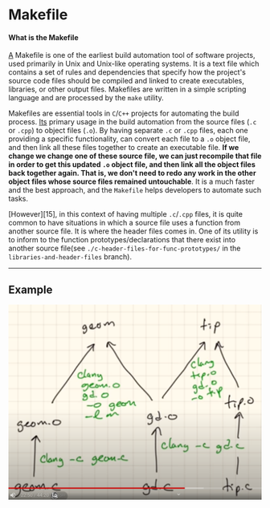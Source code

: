 # Makefile

#### **What is the Makefile** 
[A][3] Makefile is one of the earliest build automation tool of software projects, used primarily in Unix and Unix-like operating systems. It is a text file which contains a set of rules and dependencies that specify how the project's source code files should be compiled and linked to create executables, libraries, or other output files. Makefiles are written in a simple scripting language and are processed by the `make` utility.

Makefiles are essential tools in `C`/`C++` projects for automating the build process. [Its][4] primary usage in the build automation from the source files (`.c` or `.cpp`) to object files (`.o`). By having separate `.c` or `.cpp` files, each one providing a specific functionality, can convert each file to a `.o` object file, and then link all these files together to create an executable file. **If we change we change one of these source file, we can just recompile that file in order to get this updated `.o` object file, and then link all the object files back together again. That is, we don't need to redo any work in the other object files whose source files remained untouchable**. It is a much faster and the best approach, and the `Makefile` helps developers to automate such tasks.

[However][15], in this context of having multiple `.c`/`.cpp` files, it is quite common to have situations in which a source file uses a function from another source file. It is where the header files comes in. One of its utility is to inform to the function prototypes/declarations that there exist into another source file(see `./c-header-files-for-func-prototypes/` in the `libraries-and-header-files` branch).


---

## Example
![](./assets/example.png)




[1]: https://www.youtube.com/watch?v=GExnnTaBELk
[2]: https://www.learncpp.com/cpp-tutorial/header-files/
[3]: https://en.wikipedia.org/wiki/Build_automation
[4]: https://youtu.be/GExnnTaBELk?t=981
[5]: https://youtu.be/GExnnTaBELk?t=1402

